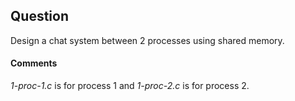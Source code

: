 ## Question

Design a chat system between 2 processes using shared memory.

#### Comments
*1-proc-1.c* is for process 1 and *1-proc-2.c* is for process 2.

